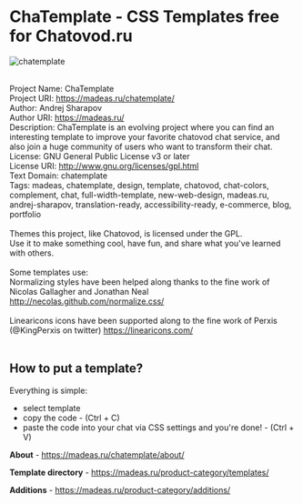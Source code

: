 # ChaTemplate - CSS Templates free for Chatovod.ru

![chatemplate](https://madeas.ru/wp-content/uploads/2018/03/ch-mail-form.png)

<br />Project Name: ChaTemplate
<br />Project URI: https://madeas.ru/chatemplate/
<br />Author: Andrej Sharapov
<br />Author URI: https://madeas.ru/
<br />Description: ChaTemplate is an evolving project where you can find an interesting template to improve your favorite chatovod chat service, and also join a huge community of users who want to transform their chat.
<br />License: GNU General Public License v3 or later
<br />License URI: http://www.gnu.org/licenses/gpl.html
<br />Text Domain: chatemplate
<br />Tags: madeas, chatemplate, design, template, chatovod, chat-colors, complement, chat, full-width-template, new-web-design, madeas.ru, andrej-sharapov, translation-ready, accessibility-ready, e-commerce, blog, portfolio
<br />
<br />Themes this project, like Chatovod, is licensed under the GPL.
<br />Use it to make something cool, have fun, and share what you've learned with others.
<br />
<br />Some templates use:
<br />Normalizing styles have been helped along thanks to the fine work of Nicolas Gallagher and Jonathan Neal http://necolas.github.com/normalize.css/
<br />
<br />Linearicons icons have been supported along to the fine work of Perxis (@KingPerxis on twitter) https://linearicons.com/
<br />
<br />

## How to put a template?
Everything is simple:
<ul>
<li>select template</li>
<li>copy the code - (Ctrl + C)</li>
<li>paste the code into your chat via CSS settings and you're done! - (Ctrl + V)</li>
</ul>

<b>About</b> - https://madeas.ru/chatemplate/about/ 

<b>Template directory</b> - https://madeas.ru/product-category/templates/ 

<b>Additions</b> - https://madeas.ru/product-category/additions/
